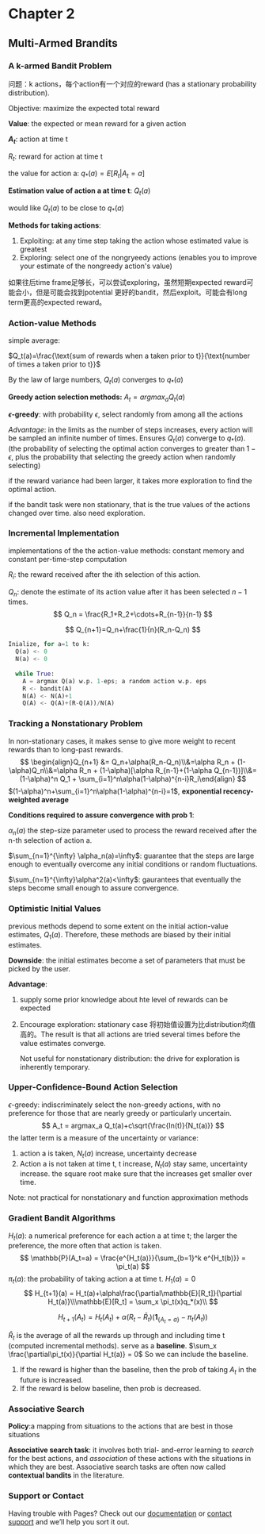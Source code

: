 # Chapter 2

## Multi-Armed Brandits

### A k-armed Bandit Problem

问题：k actions，每个action有一个对应的reward (has a stationary probability distribution).

Objective: maximize the expected total reward

**Value**: the expected or mean reward for a given action

**$A_t$**: action at time t

$R_t$: reward for action at time t

the value for action a: $q_*(a) = E[R_t|A_t = a]$

**Estimation value of action a at time t**: $Q_t(a)$

would like $Q_t(a)$ to be close to $q_*(a)$



**Methods for taking actions**: 

1. Exploiting: at any time step taking the action whose estimated value is greatest
2. Exploring: select one of the nongryeedy actions (enables you to improve your estimate of the nongreedy action's value)

如果往后time frame足够长，可以尝试exploring，虽然短期expected reward可能会小，但是可能会找到potential 更好的bandit，然后exploit。可能会有long term更高的expected reward。

### Action-value Methods

simple average:

$Q_t(a)=\frac{\text{sum of rewards when a taken prior to t}}{\text{number of times a taken prior to t}}$

By the law of large numbers, $Q_t(a)$ converges to $q_*(a)$

**Greedy action selection methods:** $A_t=argmax_a Q_t(a)$

**$\epsilon$-greedy**: with probability $\epsilon$, select randomly from among all the actions

*Advantage*: in the limits as the number of steps increases, every action will be sampled an infinite number of times. Ensures $Q_t(a)$ converge to $q_*(a)$. (the probability of selecting the optimal action converges to greater than $1-\epsilon$, plus the probability that selecting the greedy action when randomly selecting)

if the reward variance had been larger, it takes more exploration to find the optimal action. 

if the bandit task were non stationary, that is the true values of the actions changed over time. also need exploration.

### Incremental Implementation

implementations of the the action-value methods: constant memory and constant per-time-step computation

$R_i$: the reward received after the ith selection of this action.

$Q_n$: denote the estimate of its action value after it has been selected $n-1$ times.
$$
Q_n = \frac{R_1+R_2+\cdots+R_{n-1}}{n-1}
$$

$$
Q_{n+1}=Q_n+\frac{1}{n}(R_n-Q_n)
$$

```python
Inialize, for a=1 to k:
  Q(a) <- 0
  N(a) <- 0
  
  while True:
    A = argmax Q(a) w.p. 1-eps; a random action w.p. eps
    R <- bandit(A)
    N(A) <- N(A)+1
    Q(A) <- Q(A)+(R-Q(A))/N(A)
```

### Tracking a Nonstationary Problem

In non-stationary cases, it makes sense to give more weight to recent rewards than to long-past rewards. 
$$
\begin{align}Q_{n+1} &= Q_n+\alpha(R_n-Q_n)\\&=\alpha R_n + (1-\alpha)Q_n\\&=\alpha R_n + (1-\alpha)[\alpha R_{n-1}+(1-\alpha Q_{n-1})]\\&=(1-\alpha)^n Q_1 + \sum_{i=1}^n\alpha(1-\alpha)^{n-i}R_i\end{align}
$$
$(1-\alpha)^n+\sum_{i=1}^n\alpha(1-\alpha)^{n-i}=1$, **exponential recency-weighted average**

**Conditions required to assure convergence with prob 1**:

$\alpha_n(a)$ the step-size parameter used to process the reward received after the n-th selection of action a.

$\sum_{n=1}^{\infty} \alpha_n(a)=\infty$: guarantee that the steps are large enough to eventually overcome any initial conditions or random fluctuations.

$\sum_{n=1}^{\infty}\alpha^2(a)<\infty$: gaurantees that eventually the steps become small enough to assure convergence.

### Optimistic Initial Values

previous methods depend to some extent on the initial action-value estimates, $Q_1(a)$. Therefore, these methods are biased by their initial estimates. 

**Downside**: the initial estimates become a set of parameters that must be picked by the user.

**Advantage**: 

1. supply some prior knowledge about hte level of rewards can be expected

2. Encourage exploration: stationary case 将初始值设置为比distribution均值高的。The result is that all actions are tried several times before the value estimates converge. 

    Not useful for nonstationary distribution: the drive for exploration is inherently temporary.

### Upper-Confidence-Bound Action Selection

$\epsilon$-greedy: indiscriminately select the non-greedy actions, with no preference for those that are nearly greedy or particularly uncertain.
$$
A_t = argmax_a Q_t(a)+c\sqrt{\frac{In(t)}{N_t(a)}}
$$
the latter term is a measure of the uncertainty or variance:

1. action a is taken, $N_t(a)$ increase, uncertainty decrease
2. Action a is not taken at time t, t increase, $N_t(a)$ stay same, uncertainty increase. the square root make sure that the increases get smaller over time.

Note: not practical for nonstationary and function approximation methods

### Gradient Bandit Algorithms

$H_t(a)$: a numerical preference for each action a at time t; the larger the preference, the more often that action is taken. 
$$
\mathbb{P}(A_t=a) = \frac{e^{H_t(a)}}{\sum_{b=1}^k e^{H_t(b)}} = \pi_t(a)
$$
$\pi_t(a)$: the probability of taking action a at time t. $H_1(a)=0$
$$
H_{t+1}(a) = H_t(a)+\alpha\frac{\partial\mathbb{E}[R_t]}{\partial H_t(a)}\\\mathbb{E}[R_t] = \sum_x \pi_t(x)q_*(x)\\
$$

$$
H_{t+1}(A_t) = H_t(A_t)+\alpha(R_t-\bar{R}_t)(\mathbf{1}_{\{A_t=a\}}-\pi_t(A_t))
$$

$\bar{R}_t$ is the average of all the rewards up through and including time t (computed incremental methods). serve as a **baseline**. $\sum_x \frac{\partial\pi_t(x)}{\partial H_t(a)} = 0$ So we can include the baseline.

1. If the reward is higher than the baseline, then the prob of taking $A_t$ in the future is increased.
2. If the reward is below baseline, then prob is decreased.

### Associative Search

**Policy**:a mapping from situations to the actions that are best in those situations

**Associative search task**: it involves both trial- and-error learning to *search* for the best actions, and *association* of these actions with the situations in which they are best. Associative search tasks are often now called **contextual bandits** in the literature. 
### Support or Contact

Having trouble with Pages? Check out our [documentation](https://docs.github.com/categories/github-pages-basics/) or [contact support](https://github.com/contact) and we’ll help you sort it out.
